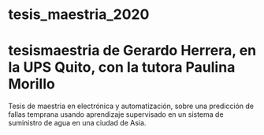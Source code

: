 # tesis_maestria_2020

# tesismaestria de Gerardo Herrera, en la UPS Quito, con la tutora Paulina Morillo
Tesis de maestria en electrónica y automatización,  sobre una predicción de fallas temprana usando aprendizaje supervisado en un sistema de suministro de agua en una ciudad de Asia.
